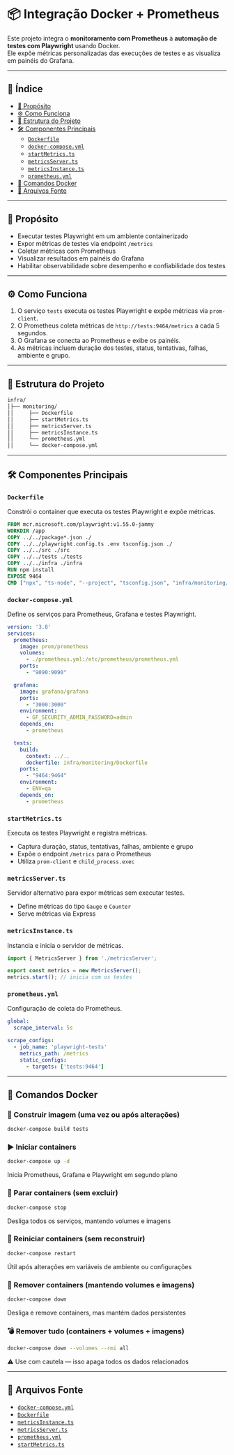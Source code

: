 # 📦 Integração Docker + Prometheus

Este projeto integra o **monitoramento com Prometheus** à **automação de testes com Playwright** usando Docker.  
Ele expõe métricas personalizadas das execuções de testes e as visualiza em painéis do Grafana.

---

## 📘 Índice

- [🎯 Propósito](#-propósito)
- [⚙️ Como Funciona](#️-como-funciona)
- [📂 Estrutura do Projeto](#-estrutura-do-projeto)
- [🛠️ Componentes Principais](#-componentes-principais)
  - [`Dockerfile`](#dockerfile)
  - [`docker-compose.yml`](#docker-composeyml)
  - [`startMetrics.ts`](#startmetricsts)
  - [`metricsServer.ts`](#metricsserverts)
  - [`metricsInstance.ts`](#metricsinstancets)
  - [`prometheus.yml`](#prometheusyml)
- [🧯 Comandos Docker](#-comandos-docker)
- [📄 Arquivos Fonte](#-arquivos-fonte)

---

## 🎯 Propósito

- Executar testes Playwright em um ambiente containerizado  
- Expor métricas de testes via endpoint `/metrics`  
- Coletar métricas com Prometheus  
- Visualizar resultados em painéis do Grafana  
- Habilitar observabilidade sobre desempenho e confiabilidade dos testes

---

## ⚙️ Como Funciona

1. O serviço `tests` executa os testes Playwright e expõe métricas via `prom-client`.
2. O Prometheus coleta métricas de `http://tests:9464/metrics` a cada 5 segundos.
3. O Grafana se conecta ao Prometheus e exibe os painéis.
4. As métricas incluem duração dos testes, status, tentativas, falhas, ambiente e grupo.

---

## 📂 Estrutura do Projeto

```bash
infra/
│├── monitoring/
││     ├── Dockerfile
││     ├── startMetrics.ts
││     ├── metricsServer.ts
││     ├── metricsInstance.ts
││     └── prometheus.yml
││     └── docker-compose.yml
```

---

## 🛠️ Componentes Principais

### `Dockerfile`

Constrói o container que executa os testes Playwright e expõe métricas.

```dockerfile
FROM mcr.microsoft.com/playwright:v1.55.0-jammy
WORKDIR /app
COPY ../../package*.json ./
COPY ../../playwright.config.ts .env tsconfig.json ./
COPY ../../src ./src
COPY ../../tests ./tests
COPY ../../infra ./infra
RUN npm install
EXPOSE 9464
CMD ["npx", "ts-node", "--project", "tsconfig.json", "infra/monitoring/startMetrics.ts"]
```

### `docker-compose.yml`

Define os serviços para Prometheus, Grafana e testes Playwright.

```yaml
version: '3.8'
services:
  prometheus:
    image: prom/prometheus
    volumes:
      - ./prometheus.yml:/etc/prometheus/prometheus.yml
    ports:
      - "9090:9090"

  grafana:
    image: grafana/grafana
    ports:
      - "3000:3000"
    environment:
      - GF_SECURITY_ADMIN_PASSWORD=admin
    depends_on:
      - prometheus

  tests:
    build:
      context: ../..
      dockerfile: infra/monitoring/Dockerfile
    ports:
      - "9464:9464"
    environment:
      - ENV=qa
    depends_on:
      - prometheus
```

### `startMetrics.ts`

Executa os testes Playwright e registra métricas.
- Captura duração, status, tentativas, falhas, ambiente e grupo
- Expõe o endpoint `/metrics` para o Prometheus
- Utiliza `prom-client` e `child_process.exec`

### `metricsServer.ts`

Servidor alternativo para expor métricas sem executar testes.
- Define métricas do tipo `Gauge` e `Counter`
- Serve métricas via Express


### `metricsInstance.ts`

Instancia e inicia o servidor de métricas.

```ts
import { MetricsServer } from './metricsServer';

export const metrics = new MetricsServer();
metrics.start(); // inicia com os testes
```

### `prometheus.yml`

Configuração de coleta do Prometheus.

```yaml
global:
  scrape_interval: 5s

scrape_configs:
  - job_name: 'playwright-tests'
    metrics_path: /metrics
    static_configs:
      - targets: ['tests:9464']
```

---

## 🧯 Comandos Docker

### 🔨 Construir imagem (uma vez ou após alterações)

```bash
docker-compose build tests
```

### ▶️ Iniciar containers
```bash
docker-compose up -d
```
Inicia Prometheus, Grafana e Playwright em segundo plano

### 🛑 Parar containers (sem excluir)
```bash
docker-compose stop
```
Desliga todos os serviços, mantendo volumes e imagens

### 🔁 Reiniciar containers (sem reconstruir)
```bash
docker-compose restart
```
Útil após alterações em variáveis de ambiente ou configurações

### 🧹 Remover containers (mantendo volumes e imagens)
```bash
docker-compose down
```
Desliga e remove containers, mas mantém dados persistentes

### 💣 Remover tudo (containers + volumes + imagens)
```bash
docker-compose down --volumes --rmi all
```
⚠️ Use com cautela — isso apaga todos os dados relacionados

---

## 📄 Arquivos Fonte

- [`docker-compose.yml`](../../infra/monitoring/docker-compose.yml)
- [`Dockerfile`](../../infra/monitoring/Dockerfile)
- [`metricsInstance.ts`](../../infra/monitoring/metricsInstance.ts)
- [`metricsServer.ts`](../../infra/monitoring/metricsServer.ts)
- [`prometheus.yml`](../../infra/monitoring/prometheus.yml)
- [`startMetrics.ts`](../../infra/monitoring/startMetrics.ts)